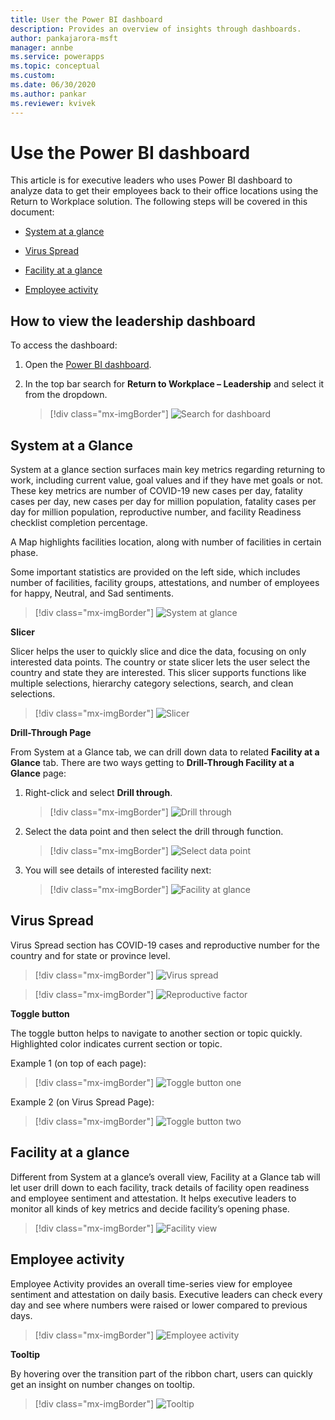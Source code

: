 ```yaml
---
title: User the Power BI dashboard
description: Provides an overview of insights through dashboards.
author: pankajarora-msft
manager: annbe
ms.service: powerapps
ms.topic: conceptual
ms.custom: 
ms.date: 06/30/2020
ms.author: pankar
ms.reviewer: kvivek
---
```


# Use the Power BI dashboard

This article is for executive leaders who uses Power BI dashboard to analyze data to get their employees back to their office locations using the Return to Workplace solution. The following steps will be covered in
this document:

- [System at a glance](#system-at-a-glance)

- [Virus Spread](#virus-spread)

-  [Facility at a glance](#facility-at-a-glance)

-  [Employee activity](#Employee-activity)


## How to view the leadership dashboard

To access the dashboard:

1.  Open the [Power BI dashboard]().

2.  In the top bar search for **Return to Workplace – Leadership** and select it from the dropdown.

    > [!div class="mx-imgBorder"]
    > ![Search for dashboard](media/pbi-dash-command-bar.png "Search for dashboard")

## System at a Glance

System at a glance section surfaces main key metrics regarding returning to
work, including current value, goal values and if they have met goals or not. These key metrics are number of COVID-19 new cases per day, fatality cases per day, new cases per day for million population, fatality cases per day for million population, reproductive
number, and facility Readiness checklist completion percentage.

A Map highlights facilities location, along with number of facilities in certain phase.

Some important statistics are provided on the left side, which includes
number of facilities, facility groups, attestations, and
number of employees for happy, Neutral, and Sad sentiments.

> [!div class="mx-imgBorder"]
> ![System at glance](media/pbi-dash-system-at-a-glance.png "System at glance")

**Slicer**

Slicer helps the user to quickly slice and dice the data, focusing on only
interested data points. The country or state slicer lets the user  select the
country and state they are interested. This slicer supports functions like
multiple selections, hierarchy category selections, search, and clean
selections.

> [!div class="mx-imgBorder"]
> ![Slicer](media/pbi-dash-slicer-country-state.png "slicer")

**Drill-Through Page**

From System at a Glance tab, we can drill down data to related **Facility at a
Glance** tab. There are two ways getting to **Drill-Through Facility at a Glance**
page:

1. Right-click and select **Drill through**.

   > [!div class="mx-imgBorder"]
   > ![Drill through](media/pbi-dash-facility-glance-drillthru.png "Drill through")

2.  Select the data point and then select the drill through function.

    > [!div class="mx-imgBorder"]
    > ![Select data point](media/pbi-dash-select-map-location-view-details.png "Select data point")

3. You will see details of interested facility next:

   > [!div class="mx-imgBorder"]
   > ![Facility at glance](media/pbi-dash-selected-facility-details.png "Facility at glance")

## Virus Spread

Virus Spread section has COVID-19 cases and reproductive number for the country and for state or province level.

> [!div class="mx-imgBorder"]
> ![Virus spread](media/pbi-dash-virus-spread-cases.png "Virus spread")

> [!div class="mx-imgBorder"]
> ![Reproductive factor](media/pbi-dash-virus-spread-reproductive-number.png "Reproductive factor")

**Toggle button**

The toggle button helps to navigate to another section or topic quickly.
Highlighted color indicates current section or topic.

Example 1 (on top of each page):

> [!div class="mx-imgBorder"]
> ![Toggle button one](media/pbi-dash-toggle-button1.png "Toggle button one")

Example 2 (on Virus Spread Page):

> [!div class="mx-imgBorder"]
> ![Toggle button two](media/pbi-dash-toggle-button-virus-spread-page.png "Toggle button two")

## Facility at a glance

Different from System at a glance’s overall view, Facility at a Glance tab will
let user drill down to each facility, track details of facility open readiness
and employee sentiment and attestation. It helps executive leaders to monitor
all kinds of key metrics and decide facility’s opening phase.

> [!div class="mx-imgBorder"]
> ![Facility view](media/90833c570221a889779cab75d3dd1f39.png "Facility view")

## Employee activity 

Employee Activity provides an overall time-series view for employee sentiment
and attestation on daily basis. Executive leaders can check every day and see
where numbers were raised or lower compared to previous days.

> [!div class="mx-imgBorder"]
> ![Employee activity](media/pbi-dash-employee-activity.png "Employee activity")

**Tooltip**

By hovering over the transition part of the ribbon chart, users can quickly get an
insight on number changes on tooltip.

> [!div class="mx-imgBorder"]
> ![Tooltip](media/pbi-dash-transition-hover-metrics.png "Tooltip")
